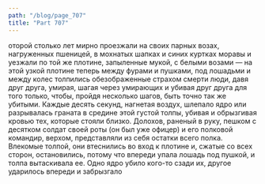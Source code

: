 ```yaml
---
path: "/blog/page_707"
title: "Part 707"
---
```


оторой столько лет мирно проезжали на своих парных возах, нагруженных пшеницей, в мохнатых шапках и синих куртках моравы и уезжали по той же плотине, запыленные мукой, с белыми возами — на этой узкой плотине теперь между фурами и пушками, под лошадьми и между колес толпились обезображенные страхом смерти люди, давя друг друга, умирая, шагая через умирающих и убивая друг друга для того только, чтобы, пройдя несколько шагов, быть точно так же убитыми.
Каждые десять секунд, нагнетая воздух, шлепало ядро или разрывалась граната в средине этой густой толпы, убивая и обрызгивая кровью тех, которые стояли близко. Долохов, раненый в руку, пешком с десятком солдат своей роты (он был уже офицер) и его полковой командир, верхом, представляли из себя остатки всего полка. Влекомые толпой, они втеснились во вход к плотине и, сжатые со всех сторон, остановились, потому что впереди упала лошадь под пушкой, и толпа вытаскивала ее. Одно ядро убило кого-то сзади их, другое ударилось впереди и забрызгало 
